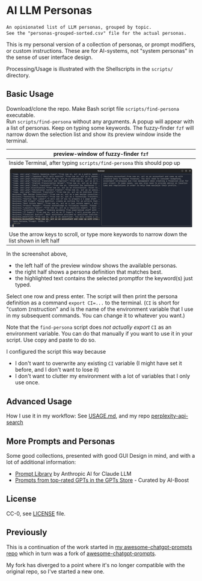 # AI LLM Personas

```text
An opinionated list of LLM personas, grouped by topic. 
See the "personas-grouped-sorted.csv" file for the actual personas.
```

This is my personal version of a collection of personas, or prompt modifiers, or custom instructions. These are for AI-systems, not "system personas" in the sense of user interface design.

Processing/Usage is illustrated with the Shellscripts in the `scripts/` directory.

## Basic Usage

Download/clone the repo. Make Bash script file `scripts/find-persona` executable.  
Run `scripts/find-persona` without any arguments. A popup will appear with a list of personas. Keep on typing some keywords. The fuzzy-finder `fzf` will narrow down the selection list and show its preview window inside the terminal.

| preview-window of fuzzy-finder `fzf`|
|----------|
|  Inside Terminal, after typing `scripts/find-persona` this should pop up  |
| ![fzf in action](./img/screenshot-terminal-find-persona.png)  |
|  Use the arrow keys to scroll, or type more keywords to narrow down the list shown in left half  |

In the screenshot above,

- the left half of the preview window shows the available personas.
- the right half shows a persona definition that matches best.
- the highlighted text contains the selected promptfor the keyword(s) just typed.

Select one row and press enter. The script will then print the persona definition as a command `export CI=...` to the terminal.  (`CI` is short for "`C`ustom `I`nstruction" and is the name of the environment variable that I use in my subsequent commands. You can change it to whatever you want.)

Note that the `find-persona` script does _not actually export_ `CI` as an environment variable. You can do that manually if you want to use it in your script. Use copy and paste to do so.

I configured the script this way because

- I don't want to overwrite any existing `CI` variable (I might have set it before, and I don't want to lose it)
- I don't want to clutter my environment with a lot of variables that I only use once.

## Advanced Usage

How I use it in my workflow: See [USAGE.md](./USAGE.md), and my repo [perplexity-api-search](https://github.com/knbknb/perplexity-api-search)

## More Prompts and Personas

Some good collections, presented with good GUI Design in mind, and with a lot of additional information:

- [Prompt Library](https://docs.anthropic.com/claude/prompt-library) by Anthropic AI for Claude LLM
- [Prompts from top-rated GPTs in the GPTs Store](https://github.com/ai-boost/awesome-prompts) - Curated by AI-Boost

## License

CC-0, see [LICENSE](./LICENSE) file.

## Previously

This is a continuation of the work started in [my awesome-chatgpt-prompts repo](https://github.com/knbknb/awesome-chatgpt-prompts/) which in turn was a fork of [awesome-chatgpt-prompts](https://github.com/f/awesome-chatgpt-prompts).

My fork has diverged to a point where it's no longer compatible with the original repo, so I've started a new one.
